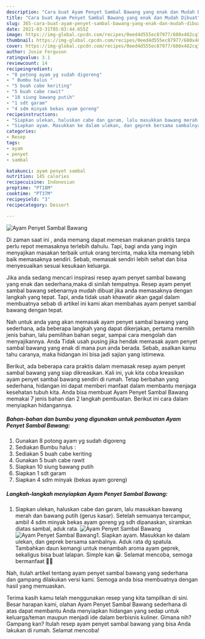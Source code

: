```yaml
---
description: "Cara buat Ayam Penyet Sambal Bawang yang enak dan Mudah Dibuat"
title: "Cara buat Ayam Penyet Sambal Bawang yang enak dan Mudah Dibuat"
slug: 365-cara-buat-ayam-penyet-sambal-bawang-yang-enak-dan-mudah-dibuat
date: 2021-03-31T05:03:44.655Z
image: https://img-global.cpcdn.com/recipes/0eed4d555ec87977/680x482cq70/ayam-penyet-sambal-bawang-foto-resep-utama.jpg
thumbnail: https://img-global.cpcdn.com/recipes/0eed4d555ec87977/680x482cq70/ayam-penyet-sambal-bawang-foto-resep-utama.jpg
cover: https://img-global.cpcdn.com/recipes/0eed4d555ec87977/680x482cq70/ayam-penyet-sambal-bawang-foto-resep-utama.jpg
author: Josie Ferguson
ratingvalue: 3.1
reviewcount: 14
recipeingredient:
- "8 potong ayam yg sudah digoreng"
- " Bumbu halus "
- "5 buah cabe keriting"
- "5 buah cabe rawit"
- "10 siung bawang putih"
- "1 sdt garam"
- "4 sdm minyak bekas ayam goreng"
recipeinstructions:
- "Siapkan ulekan, haluskan cabe dan garam, lalu masukkan bawang merah dan bawang putih (gerus kasar). Setelah semuanya tercampur, ambil 4 sdm minyak bekas ayam goreng yg sdh dipanaskan, siramkan diatas sambal, aduk rata."
- "Siapkan ayam. Masukkan ke dalam ulekan, dan geprek bersama sambalnya. Aduk rata dg spatula. Tambahkan daun kemangi untuk menambah aroma ayam geprek, sekaligus bisa buat lalapan. Simple kan 😀. Selamat mencoba, semoga bermanfaat 🙏🙂"
categories:
- Resep
tags:
- ayam
- penyet
- sambal

katakunci: ayam penyet sambal 
nutrition: 145 calories
recipecuisine: Indonesian
preptime: "PT18M"
cooktime: "PT37M"
recipeyield: "3"
recipecategory: Dessert

---
```



![Ayam Penyet Sambal Bawang](https://img-global.cpcdn.com/recipes/0eed4d555ec87977/680x482cq70/ayam-penyet-sambal-bawang-foto-resep-utama.jpg)

Di zaman  saat ini , anda memang dapat memesan makanan praktis tanpa perlu repot memasaknya terlebih dahulu. Tapi, bagi anda yang ingin menyajikan masakan terbaik untuk orang tercinta, maka kita memang lebih baik memasaknya sendiri. Sebab, memasak sendiri lebih sehat dan bisa menyesuaikan sesuai kesukaan keluarga.

Jika anda sedang mencari inspirasi resep ayam penyet sambal bawang yang enak dan sederhana,maka di sinilah tempatnya. Resep ayam penyet sambal bawang  sebenarnya mudah dibuat jika anda memasaknya dengan langkah yang tepat. Tapi, anda tidak usah khawatir akan gagal dalam membuatnya 
sebab di artikel ini kami akan membahas ayam penyet sambal bawang dengan tepat.  



Nah untuk anda yang akan memasak ayam penyet sambal bawang yang sederhana, ada beberapa langkah yang dapat dikerjakan, pertama memilih jenis bahan, lalu pemilihan bahan segar, sampai cara mengolah dan menyajikannya. Anda Tidak usah pusing jika hendak memasak ayam penyet sambal bawang yang enak di mana pun anda berada. Sebab, asalkan kamu  tahu caranya, maka hidangan ini bisa jadi sajian yang istimewa.

Berikut, ada beberapa cara praktis  dalam memasak resep ayam penyet sambal bawang yang siap dikreasikan. Kali ini, yuk kita coba kreasikan ayam penyet sambal bawang sendiri di rumah. Tetap berbahan yang sederhana, hidangan ini dapat memberi manfaat dalam membantu menjaga kesehatan tubuh kita. Anda bisa membuat Ayam Penyet Sambal Bawang memakai 7 jenis bahan dan 2 langkah pembuatan. Berikut ini cara dalam menyiapkan hidangannya.

<!--inarticleads1-->

##### Bahan-bahan dan bumbu yang digunakan untuk pembuatan Ayam Penyet Sambal Bawang:

1. Gunakan 8 potong ayam yg sudah digoreng
1. Sediakan  Bumbu halus :
1. Sediakan 5 buah cabe keriting
1. Gunakan 5 buah cabe rawit
1. Siapkan 10 siung bawang putih
1. Siapkan 1 sdt garam
1. Siapkan 4 sdm minyak (bekas ayam goreng)




<!--inarticleads2-->

##### Langkah-langkah menyiapkan Ayam Penyet Sambal Bawang:

1. Siapkan ulekan, haluskan cabe dan garam, lalu masukkan bawang merah dan bawang putih (gerus kasar). Setelah semuanya tercampur, ambil 4 sdm minyak bekas ayam goreng yg sdh dipanaskan, siramkan diatas sambal, aduk rata.
<img src="https://img-global.cpcdn.com/steps/8722aca751205a23/160x128cq70/ayam-penyet-sambal-bawang-langkah-memasak-1-foto.jpg" alt="Ayam Penyet Sambal Bawang"><img src="https://img-global.cpcdn.com/steps/42667e6f450be0c0/160x128cq70/ayam-penyet-sambal-bawang-langkah-memasak-1-foto.jpg" alt="Ayam Penyet Sambal Bawang">1. Siapkan ayam. Masukkan ke dalam ulekan, dan geprek bersama sambalnya. Aduk rata dg spatula. Tambahkan daun kemangi untuk menambah aroma ayam geprek, sekaligus bisa buat lalapan. Simple kan 😀. Selamat mencoba, semoga bermanfaat 🙏🙂




Nah, itulah artikel tentang  ayam penyet sambal bawang  yang sederhana dan gampang dilakukan versi kami. Semoga anda bisa membuatnya dengan hasil yang memuaskan. 

Terima kasih kamu telah menggunakan resep yang kita tampilkan di sini. Besar harapan kami, olahan  Ayam Penyet Sambal Bawang sederhana di atas dapat membantu Anda menyiapkan hidangan yang sedap untuk keluarga/teman maupun menjadi ide dalam berbisnis kuliner. Gimana nih? Gampang kan? Itulah resep ayam penyet sambal bawang yang bisa Anda lakukan di rumah. Selamat mencoba!

